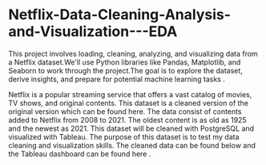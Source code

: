 # Netflix-Data-Cleaning-Analysis-and-Visualization---EDA
 This project involves loading, cleaning, analyzing, and visualizing data from a Netflix
 dataset.We'll use Python libraries like Pandas, Matplotlib, and Seaborn to work
 through the project.The goal is to explore the dataset, derive insights, and prepare
 for potential machine learning tasks .

  Netflix is a popular streaming service that offers a vast catalog of movies, TV shows,
 and original contents. This dataset is a cleaned version of the original version which
 can be found here. The data consist of contents added to Netflix from 2008 to 2021.
 The oldest content is as old as 1925 and the newest as 2021. This dataset will be
 cleaned with PostgreSQL and visualized with Tableau. The purpose of this dataset is to
 test my data cleaning and visualization skills. The cleaned data can be found below
 and the Tableau dashboard can be found here .
